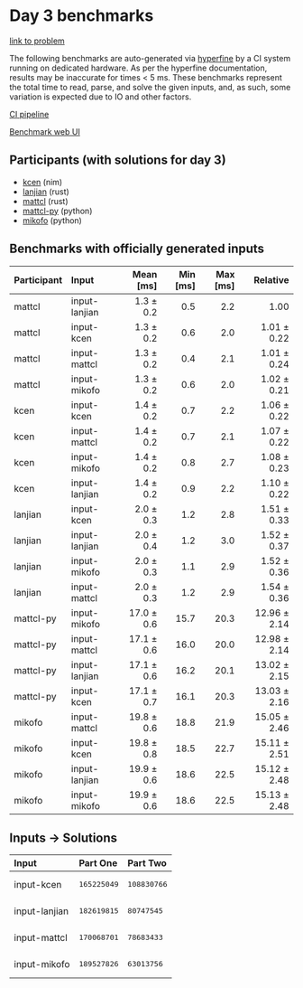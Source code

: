# Day 3 benchmarks

[link to problem](https://adventofcode.com/2024/day/3)

The following benchmarks are auto-generated via
[hyperfine](https://github.com/sharkdp/hyperfine) by a CI system running on
dedicated hardware. As per the hyperfine documentation, results may be
inaccurate for times < 5 ms. These benchmarks represent the total time to read,
parse, and solve the given inputs, and, as such, some variation is expected due
to IO and other factors.

[CI pipeline](http://ci.papercode.net:8080/teams/main/pipelines/aoc2024)

[Benchmark web UI](https://aoc.ancalagon.black)


## Participants (with solutions for day 3)

- [kcen](https://github.com/kcen/aoc2024) (nim)
- [lanjian](https://github.com/lanjian/aoc-2024) (rust)
- [mattcl](https://github.com/mattcl/aoc2024) (rust)
- [mattcl-py](https://github.com/mattcl/aoc2024-py) (python)
- [mikofo](https://github.com/mikofo/aoc2024) (python)


## Benchmarks with officially generated inputs

| Participant | Input | Mean [ms] | Min [ms] | Max [ms] | Relative |
|:---|:---|---:|---:|---:|---:|
| mattcl | input-lanjian | 1.3 ± 0.2 | 0.5 | 2.2 | 1.00 |
| mattcl | input-kcen | 1.3 ± 0.2 | 0.6 | 2.0 | 1.01 ± 0.22 |
| mattcl | input-mattcl | 1.3 ± 0.2 | 0.4 | 2.1 | 1.01 ± 0.24 |
| mattcl | input-mikofo | 1.3 ± 0.2 | 0.6 | 2.0 | 1.02 ± 0.21 |
| kcen | input-kcen | 1.4 ± 0.2 | 0.7 | 2.2 | 1.06 ± 0.22 |
| kcen | input-mattcl | 1.4 ± 0.2 | 0.7 | 2.1 | 1.07 ± 0.22 |
| kcen | input-mikofo | 1.4 ± 0.2 | 0.8 | 2.7 | 1.08 ± 0.23 |
| kcen | input-lanjian | 1.4 ± 0.2 | 0.9 | 2.2 | 1.10 ± 0.22 |
| lanjian | input-kcen | 2.0 ± 0.3 | 1.2 | 2.8 | 1.51 ± 0.33 |
| lanjian | input-lanjian | 2.0 ± 0.4 | 1.2 | 3.0 | 1.52 ± 0.37 |
| lanjian | input-mikofo | 2.0 ± 0.3 | 1.1 | 2.9 | 1.52 ± 0.36 |
| lanjian | input-mattcl | 2.0 ± 0.3 | 1.2 | 2.9 | 1.54 ± 0.36 |
| mattcl-py | input-mikofo | 17.0 ± 0.6 | 15.7 | 20.3 | 12.96 ± 2.14 |
| mattcl-py | input-mattcl | 17.1 ± 0.6 | 16.0 | 20.0 | 12.98 ± 2.14 |
| mattcl-py | input-lanjian | 17.1 ± 0.6 | 16.2 | 20.1 | 13.02 ± 2.15 |
| mattcl-py | input-kcen | 17.1 ± 0.7 | 16.1 | 20.3 | 13.03 ± 2.16 |
| mikofo | input-mattcl | 19.8 ± 0.6 | 18.8 | 21.9 | 15.05 ± 2.46 |
| mikofo | input-kcen | 19.8 ± 0.8 | 18.5 | 22.7 | 15.11 ± 2.51 |
| mikofo | input-lanjian | 19.9 ± 0.6 | 18.6 | 22.5 | 15.12 ± 2.48 |
| mikofo | input-mikofo | 19.9 ± 0.6 | 18.6 | 22.5 | 15.13 ± 2.48 |


## Inputs -> Solutions

| Input | Part One | Part Two |
|:---|:---|:---|
|input-kcen|<pre>165225049</pre>|<pre>108830766</pre>|
|input-lanjian|<pre>182619815</pre>|<pre>80747545</pre>|
|input-mattcl|<pre>170068701</pre>|<pre>78683433</pre>|
|input-mikofo|<pre>189527826</pre>|<pre>63013756</pre>|